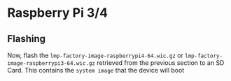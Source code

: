 # Raspberry Pi 3/4

## Flashing

Now, flash the `lmp-factory-image-raspberrypi4-64.wic.gz` or
`lmp-factory-image-raspberrypi3-64.wic.gz` retrieved from the previous
section to an SD Card. This contains the `system image` that the device
will boot
